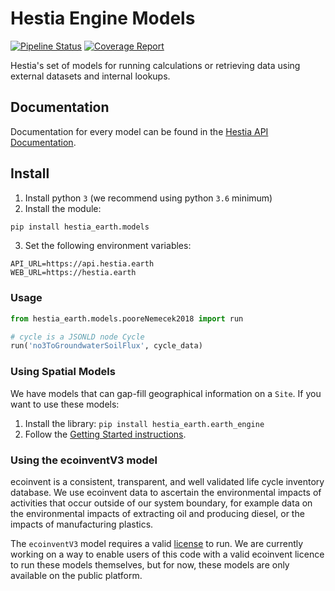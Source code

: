 # Hestia Engine Models

[![Pipeline Status](https://gitlab.com/hestia-earth/hestia-engine-models/badges/master/pipeline.svg)](https://gitlab.com/hestia-earth/hestia-engine-models/commits/master)
[![Coverage Report](https://gitlab.com/hestia-earth/hestia-engine-models/badges/master/coverage.svg)](https://gitlab.com/hestia-earth/hestia-engine-models/commits/master)

Hestia's set of models for running calculations or retrieving data using external datasets and internal lookups.

## Documentation

Documentation for every model can be found in the [Hestia API Documentation](https://hestia.earth/docs/#hestia-calculation-models).

## Install

1. Install python `3` (we recommend using python `3.6` minimum)
2. Install the module:
```bash
pip install hestia_earth.models
```
3. Set the following environment variables:
```
API_URL=https://api.hestia.earth
WEB_URL=https://hestia.earth
```

### Usage

```python
from hestia_earth.models.pooreNemecek2018 import run

# cycle is a JSONLD node Cycle
run('no3ToGroundwaterSoilFlux', cycle_data)
```

### Using Spatial Models

We have models that can gap-fill geographical information on a `Site`. If you want to use these models:
1. Install the library: `pip install hestia_earth.earth_engine`
2. Follow the [Getting Started instructions](https://gitlab.com/hestia-earth/hestia-earth-engine#getting-started).

### Using the ecoinventV3 model

ecoinvent is a consistent, transparent, and well validated life cycle inventory database.
We use ecoinvent data to ascertain the environmental impacts of activities that occur outside of our system boundary, for example data on the environmental impacts of extracting oil and producing diesel, or the impacts of manufacturing plastics.

The `ecoinventV3` model requires a valid [license](https://ecoinvent.org/offerings/licences/) to run. We are currently working on a way to enable users of this code with a valid ecoinvent licence to run these models themselves, but for now, these models are only available on the public platform.
